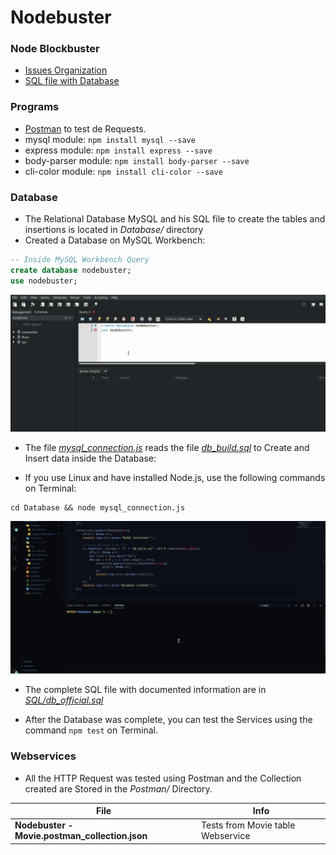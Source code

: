 # Nodebuster

### Node Blockbuster

* [Issues Organization](https://github.com/F4NT0/Nodebuster/projects/1)
* [SQL file with Database](https://github.com/F4NT0/Nodebuster/blob/main/SQL/db_official.sql)

### Programs

* [Postman](https://www.postman.com/) to test de Requests.
* mysql module: `npm install mysql --save`
* express module: `npm install express --save`
* body-parser module: `npm install body-parser --save`
* cli-color module: `npm install cli-color --save`

### Database

* The Relational Database MySQL and his SQL file to create the tables and insertions is located in _Database/_ directory
* Created a Database on MySQL Workbench:

```sql
-- Inside MySQL Workbench Query
create database nodebuster;
use nodebuster;
```

<img src="Images/create-database.gif">

* The file [*mysql_connection.js*](https://github.com/F4NT0/Nodebuster/blob/main/Database/mysql_connection.js) reads the file [*db_build.sql*](https://github.com/F4NT0/Nodebuster/blob/main/Database/db_build.sql) to Create and Insert data inside the Database:

* If you use Linux and have installed Node.js, use the following commands on Terminal:

```shell
cd Database && node mysql_connection.js
```

<img src="Images/inserting_database.gif">

* The complete SQL file with documented information are in [*SQL/db_official.sql*](https://github.com/F4NT0/Nodebuster/blob/main/SQL/db_official.sql)

* After the Database was complete, you can test the Services using the command `npm test` on Terminal.
### Webservices

* All the HTTP Request was tested using Postman and the Collection created are Stored in the _Postman/_ Directory.

File|Info
|---|---|
**Nodebuster - Movie.postman_collection.json**| Tests from Movie table Webservice
